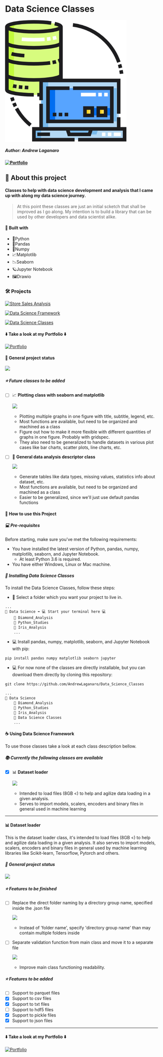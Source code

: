# Data Science Classes

<img src="Images/Classes_Data_Science.png" min-width="400px" max-width="400px" width="400px" align="center" alt="Classes_Data_Science">

##### Author: Andrew Laganaro

#### [![Portfolio](https://img.shields.io/badge/Projects-Portfolio-blue)](https://andrewcode.herokuapp.com)

## 📜 About this project

#### Classes to help with data science development and analysis that I came up with along my data science journey.

>At this point these classes are just an initial scketch that shall be improved as I go along.
>My intention is to build a library that can be used by other developers and data scientist alike.

#### 🚀 Built with
- 🐍Python
- 🐼Pandas
- 📝Numpy
- 📈Matplotlib
- 📉Seaborn
- 🪐Jupyter Notebook
- 🖼Drawio

### 🛠 Projects

  [![Store Sales Analysis](https://img.shields.io/badge/Projects-Store%20Sales%20Analysis-orange)](https://github.com/AndrewLaganaro/Store_Sales_Analysis)
  
  [![Data Science Framework](https://img.shields.io/badge/Projects-Data%20Science%20Framework-blue)](https://github.com/AndrewLaganaro/Data_Science_Framework)
  
  [![Data Science Classes](https://img.shields.io/badge/Projects-Data%20Science%20Classes-red)](https://github.com/AndrewLaganaro/Data_Science_Classes)

####  ⬇️ Take a look at my Portfolio ⬇️
  
  [![Portfolio](https://img.shields.io/badge/Projects-Portfolio-blue)](https://andrewcode.herokuapp.com)
  
#### 🎯 General project status

![](https://us-central1-progress-markdown.cloudfunctions.net/progress/90)


##### ⭐️ Future classes to be added
- [ ] 📈 **Plotting class with seaborn and matplotlib**

    ![](https://us-central1-progress-markdown.cloudfunctions.net/progress/50)

    - Plotting multiple graphs in one figure with title, subtitle, legend, etc.
    - Most functions are available, but need to be organized and machined as a class
    - Figure out how to make it more flexible with different quantities of graphs in one figure. Probably with gridspec.
    - They also need to be generalized to handle datasets in various plot cases like bar charts, scatter plots, line charts, etc.

- [ ] 📝 **General data analysis descriptor class**

    ![](https://us-central1-progress-markdown.cloudfunctions.net/progress/70)

    - Generate tables like data types, missing values, statistics info about dataset, etc.
    - Most functions are available, but need to be organized and machined as a class
    - Easier to be generalized, since we'll just use default pandas functions


#### 📝 How to use this Project

##### 💻 Pre-requisites

Before starting, make sure you've met the following requirements:

- You have installed the latest version of Python, pandas, numpy, matplotlib, seaborn, and Jupyter Notebook.
    - At least Python 3.6 is required.
- You have either Windows, Linux or Mac machine.

##### 🚀 Installing Data Science Classes

To install the Data Science Classes, follow these steps:

- 📁 Select a folder which you want your project to live in.
```
...
📁 Data Science ⬅️ 💻 Start your terminal here 💻
    📁 Diamond_Analysis
    📁 Python_Studies
    📁 Iris_Analysis
    ...
```
- 💻 Install pandas, numpy, matplotlib, seaborn, and Jupyter Notebook with pip:

```
pip install pandas numpy matplotlib seaborn jupyter
```
- 💻 For now none of the classes are directly installable, but you can download them directly by cloning this repository:

```
git clone https://github.com/AndrewLaganaro/Data_Science_Classes
```
```
...
📁 Data Science
    📁 Diamond_Analysis
    📁 Python_Studies
    📁 Iris_Analysis
    📁 Data Science Classes
    ...
```

#### ☕ Using Data Science Framework
To use those classes take a look at each class description bellow.

##### 📚 Currently the following classes are available
- [x] 📊 **Dataset loader**

    ![](https://us-central1-progress-markdown.cloudfunctions.net/progress/90)

    - Intended to load files (8GB <) to help and agilize data loading in a given analysis.
    - Serves to import models, scalers, encoders and binary files in general used in machine learning

---
#### 📊 Dataset loader

This is the dataset loader class, it's intended to load files (8GB <) to help and agilize data loading in a given analysis.
It also serves to import models, scalers, encoders and binary files in general used by machine learning libraries like Scikit-learn, Tensorflow, Pytorch and others.

##### 🎯 General project status

![](https://us-central1-progress-markdown.cloudfunctions.net/progress/90)

##### ⭐️ Features to be finished
- [ ] Replace the direct folder naming by a directory group name, specified inside the .json file

    ![](https://us-central1-progress-markdown.cloudfunctions.net/progress/50)

    - Instead of 'folder name', specify 'directory group name' than may contain multiple folders inside
    
- [ ] Separate validation function from main class and move it to a separate file

    ![](https://us-central1-progress-markdown.cloudfunctions.net/progress/50)

    - Improve main class functioning readability.

##### ⭐️ Features to be added
- [ ] Support to parquet files
- [x] Support to csv files
- [x] Support to txt files
- [ ] Support to hdf5 files
- [x] Support to pickle files
- [x] Support to json files

---

####  ⬇️ Take a look at my Portfolio ⬇️
  
  [![Portfolio](https://img.shields.io/badge/Projects-Portfolio-blue)](https://andrewcode.herokuapp.com)
  
